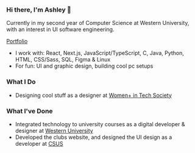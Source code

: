 ### Hi there, I'm Ashley 👋
Currently in my second year of Computer Science at Western University, with an interest in UI software engineering.

[Portfolio](https://ashleyoyewole.me)

- I work with: React, Next.js, JavaScript/TypeScript, C, Java, Python, HTML, CSS/Sass, SQL, Figma & Linux
- For fun: UI and graphic design, building cool pc setups
### What I Do
- Designing cool stuff as a designer at [Women+ in Tech Society](https://www.instagram.com/wits.uwo/)

### What I've Done
- Integrated technology to university courses as a digital developer & designer at [Western University](https://itrc.uwo.ca/)
- Developed the clubs website, and designed the UI design as a developer at [CSUS](https://www.instagram.com/westerncsus/)
